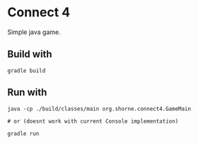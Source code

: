 # Connect 4

Simple java game.

## Build with

```
gradle build
```

## Run with

```
java -cp ./build/classes/main org.shorne.connect4.GameMain

# or (doesnt work with current Console implementation)

gradle run
```
